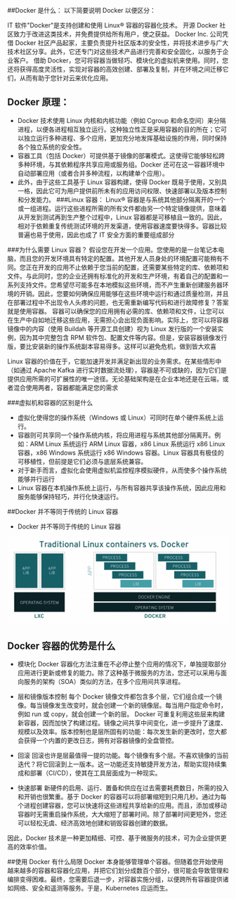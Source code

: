 ##Docker 是什么：
以下简要说明 Docker 以便区分：

IT 软件"Docker"是支持创建和使用 Linux® 容器的容器化技术。
开源 Docker 社区致力于改进这类技术，并免费提供给所有用户，使之获益。
Docker Inc. 公司凭借 Docker 社区产品起家，主要负责提升社区版本的安全性，并将技术进步与广大技术社区分享。此外，它还专门对这些技术产品进行完善和安全固化，以服务于企业客户。
借助 Docker，您可将容器当做轻巧、模块化的虚拟机来使用。同时，您还将获得高度灵活性，实现对容器的高效创建、部署及复制，并在环境之间迁移它们，从而有助于您针对云来优化应用。

## Docker 原理：
- Docker 技术使用 Linux 内核和内核功能（例如 Cgroup 和命名空间）来分隔进程，以便各进程相互独立运行。这种独立性正是采用容器的目的所在；它可以独立运行多种进程、多个应用，更加充分地发挥基础设施的作用，同时保持各个独立系统的安全性。
- 容器工具（包括 Docker）可提供基于镜像的部署模式。这使得它能够轻松跨多种环境，与其依赖程序共享应用或服务组。Docker 还可在这一容器环境中自动部署应用（或者合并多种流程，以构建单个应用）。
- 此外，由于这些工具基于 Linux 容器构建，使得 Docker 既易于使用，又别具一格，因此它可为用户提供前所未有的应用访问权限、快速部署以及版本控制和分发能力。
###Linux 容器：
Linux® 容器是与系统其他部分隔离开的一个或一组进程。运行这些进程所需的所有文件都由另一个特定镜像提供，意味着从开发到测试再到生产整个过程中，Linux 容器都是可移植且一致的。因此，相对于依赖重复传统测试环境的开发渠道，使用容器速度要快得多。容器比较普遍也易于使用，因此也成了 IT 安全方面的重要组成部分

###为什么需要 Linux 容器？
假设您在开发一个应用。您使用的是一台笔记本电脑，而且您的开发环境具有特定的配置。其他开发人员身处的环境配置可能稍有不同。您正在开发的应用不止依赖于您当前的配置，还需要某些特定的库、依赖项和文件。与此同时，您的企业还拥有标准化的开发和生产环境，有着自己的配置和一系列支持文件。您希望尽可能多在本地模拟这些环境，而不产生重新创建服务器环境的开销。因此，您要如何确保应用能够在这些环境中运行和通过质量检测，并且在部署过程中不出现令人头疼的问题，也无需重新编写代码和进行故障修复？答案就是使用容器。
容器可以确保您的应用拥有必需的库、依赖项和文件，让您可以在生产中自如地迁移这些应用，无需担心会出现负面影响。实际上，您可以将容器镜像中的内容（使用 Buildah 等开源工具创建）视为 Linux 发行版的一个安装实例，因为其中完整包含 RPM 软件包、配置文件等内容。但是，安装容器镜像发行版，要比安装新的操作系统副本容易得多。这样可以避免危机，做到皆大欢喜

Linux 容器的价值在于，它能加速开发并满足新出现的业务需求。在某些情形中（如通过 Apache Kafka 进行实时数据流处理），容器是不可或缺的，因为它们是提供应用所需的可扩展性的唯一途径。无论基础架构是在企业本地还是在云端，或者混合使用两者，容器都能满足您的需求

###虚拟机和容器的区别是什么
- 虚拟化使得您的操作系统（Windows 或 Linux）可同时在单个硬件系统上运行。 
- 容器则可共享同一个操作系统内核，将应用进程与系统其他部分隔离开。例如：ARM Linux 系统运行 ARM Linux 容器，x86 Linux 系统运行 x86 Linux 容器，x86 Windows 系统运行 x86 Windows 容器。Linux 容器具有极佳的可移植性，但前提是它们必须与底层系统兼容。
- 对于新手而言，虚拟化会使用虚拟机监控程序模拟硬件，从而使多个操作系统能够并行运行
- Linux 容器在本机操作系统上运行，与所有容器共享该操作系统，因此应用和服务能够保持轻巧，并行化快速运行。

##Docker 并不等同于传统的 Linux 容器 
- Docker 并不等同于传统的 Linux 容器 
<img title="Docker and Linux" alt="Docker and Linux" src="src/docker.JPG">

## Docker 容器的优势是什么
- 模块化
Docker 容器化方法注重在不必停止整个应用的情况下，单独提取部分应用进行更新或修复的能力。除了这种基于微服务的方法，您还可以采用与面向服务的架构（SOA）类似的方法，在多个应用间共享进程。

- 层和镜像版本控制
每个 Docker 镜像文件都包含多个层，它们组合成一个镜像。每当镜像发生改变时，就会创建一个新的镜像层。每当用户指定命令时，例如 run 或 copy，就会创建一个新的层。
Docker 可重复利用这些层来构建新容器，因而加快了构建过程。镜像之间共享中间变化，进一步提升了速度、规模以及效率。版本控制也是层所固有的功能：每次发生新的更改时，您大都会获得一个内置的更改日志，拥有对容器镜像的全盘管控。

- 回滚
回滚也许是层最值得一提的功能。每个镜像有多个层。不喜欢镜像的当前迭代？将它回滚到上一版本。这一功能还支持敏捷开发方法，帮助实现持续集成和部署（CI/CD），使其在工具层面成为一种现实。

- 快速部署
新硬件的启用、运行、置备和供应在过去需要耗费数日，所需的投入和开销也很繁重。基于 Docker 的容器可以将部署缩短到只用几秒。通过为每个进程创建容器，您可以快速将这些进程共享给新的应用。而且，添加或移动容器时无需重启操作系统，大大缩短了部署时间。除了部署时间更短外，您还可以轻松无虞、经济高效地创建和销毁容器创建的数据。

因此，Docker 技术是一种更加精细、可控、基于微服务的技术，可为企业提供更高的效率价值。


##使用 Docker 有什么局限
Docker 本身能够管理单个容器。但随着您开始使用越来越多的容器和容器化应用，并把它们划分成数百个部分，很可能会导致管理和编排变得困难。最终，您需要后退一步，对容器实施分组，以便跨所有容器提供诸如网络、安全和遥测等服务。于是，Kubernetes 应运而生。


